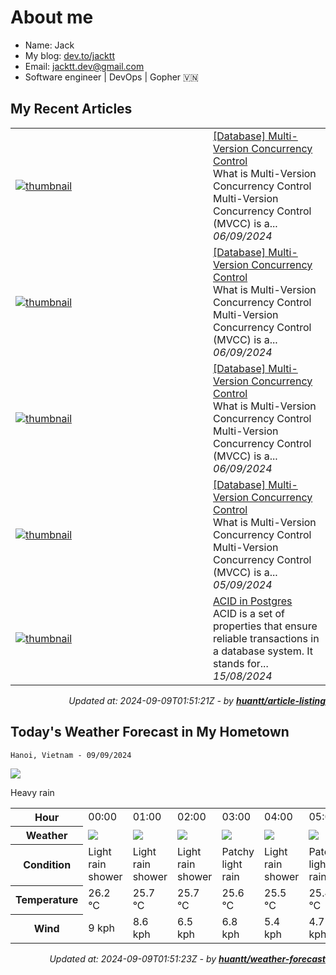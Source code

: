 # About me

- Name: Jack
- My blog: [dev.to/jacktt](https://dev.to/jacktt)
- Email: [jacktt.dev@gmail.com](mailto:jacktt.dev@gmail.com)
- Software engineer | DevOps | Gopher 🇻🇳

## My Recent Articles

<table>
        <tr>
            <td width="300px">
                <a href="https://dev.to/jacktt/database-multi-version-concurrency-control-47hk">
                    <img src="https://dynamic-thumbnail-dev-to.vercel.app/article/1989262/thumbnail?t=2024-09-09%2001%3a51%3a21.184649413%20%2b0000%20UTC%20m%3d%2b0.055351663" alt="thumbnail">
                </a>
            </td>
            <td>
                <a href="https://dev.to/jacktt/database-multi-version-concurrency-control-47hk">[Database] Multi-Version Concurrency Control</a>
                <div>What is Multi-Version Concurrency Control   Multi-Version Concurrency Control (MVCC) is a...</div>
                <div><i>06/09/2024</i></div>
            </td>
        </tr>
        <tr>
            <td width="300px">
                <a href="https://dev.to/jacktt/database-multi-version-concurrency-control-ke1">
                    <img src="https://dynamic-thumbnail-dev-to.vercel.app/article/1988900/thumbnail?t=2024-09-09%2001%3a51%3a21.184649413%20%2b0000%20UTC%20m%3d%2b0.055351663" alt="thumbnail">
                </a>
            </td>
            <td>
                <a href="https://dev.to/jacktt/database-multi-version-concurrency-control-ke1">[Database] Multi-Version Concurrency Control</a>
                <div>What is Multi-Version Concurrency Control   Multi-Version Concurrency Control (MVCC) is a...</div>
                <div><i>06/09/2024</i></div>
            </td>
        </tr>
        <tr>
            <td width="300px">
                <a href="https://dev.to/jacktt/database-multi-version-concurrency-control-l9j">
                    <img src="https://dynamic-thumbnail-dev-to.vercel.app/article/1988687/thumbnail?t=2024-09-09%2001%3a51%3a21.184649413%20%2b0000%20UTC%20m%3d%2b0.055351663" alt="thumbnail">
                </a>
            </td>
            <td>
                <a href="https://dev.to/jacktt/database-multi-version-concurrency-control-l9j">[Database] Multi-Version Concurrency Control</a>
                <div>What is Multi-Version Concurrency Control   Multi-Version Concurrency Control (MVCC) is a...</div>
                <div><i>06/09/2024</i></div>
            </td>
        </tr>
        <tr>
            <td width="300px">
                <a href="https://dev.to/jacktt/database-multi-version-concurrency-control-1fi8">
                    <img src="https://dynamic-thumbnail-dev-to.vercel.app/article/1988415/thumbnail?t=2024-09-09%2001%3a51%3a21.184649413%20%2b0000%20UTC%20m%3d%2b0.055351663" alt="thumbnail">
                </a>
            </td>
            <td>
                <a href="https://dev.to/jacktt/database-multi-version-concurrency-control-1fi8">[Database] Multi-Version Concurrency Control</a>
                <div>What is Multi-Version Concurrency Control   Multi-Version Concurrency Control (MVCC) is a...</div>
                <div><i>05/09/2024</i></div>
            </td>
        </tr>
        <tr>
            <td width="300px">
                <a href="https://dev.to/jacktt/acid-in-postgres-6h8">
                    <img src="https://dynamic-thumbnail-dev-to.vercel.app/article/1960352/thumbnail?t=2024-09-09%2001%3a51%3a21.184649413%20%2b0000%20UTC%20m%3d%2b0.055351663" alt="thumbnail">
                </a>
            </td>
            <td>
                <a href="https://dev.to/jacktt/acid-in-postgres-6h8">ACID in Postgres</a>
                <div>ACID is a set of properties that ensure reliable transactions in a database system. It stands for...</div>
                <div><i>15/08/2024</i></div>
            </td>
        </tr>
</table>

<div align="right">

*Updated at: 2024-09-09T01:51:21Z - by **[huantt/article-listing](https://github.com/huantt/article-listing)***

</div>


## Today's Weather Forecast in My Hometown



`Hanoi, Vietnam - 09/09/2024`

<img src="https://cdn.weatherapi.com/weather/64x64/day/308.png"/>

Heavy rain


<table>
    <tr>
        <th>Hour</th>
        <td>00:00</td><td>01:00</td><td>02:00</td><td>03:00</td><td>04:00</td><td>05:00</td><td>06:00</td><td>07:00</td><td>08:00</td><td>09:00</td><td>10:00</td><td>11:00</td><td>12:00</td><td>13:00</td><td>14:00</td><td>15:00</td><td>16:00</td><td>17:00</td><td>18:00</td><td>19:00</td><td>20:00</td><td>21:00</td><td>22:00</td><td>23:00</td>
    </tr>
    <tr>
        <th>Weather</th>
        <td><img src="https://cdn.weatherapi.com/weather/64x64/night/353.png"></img></td><td><img src="https://cdn.weatherapi.com/weather/64x64/night/353.png"></img></td><td><img src="https://cdn.weatherapi.com/weather/64x64/night/353.png"></img></td><td><img src="https://cdn.weatherapi.com/weather/64x64/night/293.png"></img></td><td><img src="https://cdn.weatherapi.com/weather/64x64/night/353.png"></img></td><td><img src="https://cdn.weatherapi.com/weather/64x64/night/293.png"></img></td><td><img src="https://cdn.weatherapi.com/weather/64x64/day/353.png"></img></td><td><img src="https://cdn.weatherapi.com/weather/64x64/day/263.png"></img></td><td><img src="https://cdn.weatherapi.com/weather/64x64/day/116.png"></img></td><td><img src="https://cdn.weatherapi.com/weather/64x64/day/296.png"></img></td><td><img src="https://cdn.weatherapi.com/weather/64x64/day/143.png"></img></td><td><img src="https://cdn.weatherapi.com/weather/64x64/day/293.png"></img></td><td><img src="https://cdn.weatherapi.com/weather/64x64/day/353.png"></img></td><td><img src="https://cdn.weatherapi.com/weather/64x64/day/293.png"></img></td><td><img src="https://cdn.weatherapi.com/weather/64x64/day/353.png"></img></td><td><img src="https://cdn.weatherapi.com/weather/64x64/day/353.png"></img></td><td><img src="https://cdn.weatherapi.com/weather/64x64/day/353.png"></img></td><td><img src="https://cdn.weatherapi.com/weather/64x64/day/143.png"></img></td><td><img src="https://cdn.weatherapi.com/weather/64x64/day/176.png"></img></td><td><img src="https://cdn.weatherapi.com/weather/64x64/night/143.png"></img></td><td><img src="https://cdn.weatherapi.com/weather/64x64/night/266.png"></img></td><td><img src="https://cdn.weatherapi.com/weather/64x64/night/143.png"></img></td><td><img src="https://cdn.weatherapi.com/weather/64x64/night/143.png"></img></td><td><img src="https://cdn.weatherapi.com/weather/64x64/night/296.png"></img></td>
    </tr>
    <tr>
        <th>Condition</th>
        <td width="200px">Light rain shower</td><td width="200px">Light rain shower</td><td width="200px">Light rain shower</td><td width="200px">Patchy light rain</td><td width="200px">Light rain shower</td><td width="200px">Patchy light rain</td><td width="200px">Light rain shower</td><td width="200px">Patchy light drizzle</td><td width="200px">Partly cloudy</td><td width="200px">Light rain</td><td width="200px">Mist</td><td width="200px">Patchy light rain</td><td width="200px">Light rain shower</td><td width="200px">Patchy light rain</td><td width="200px">Light rain shower</td><td width="200px">Light rain shower</td><td width="200px">Light rain shower</td><td width="200px">Mist</td><td width="200px">Patchy rain nearby</td><td width="200px">Mist</td><td width="200px">Light drizzle</td><td width="200px">Mist</td><td width="200px">Mist</td><td width="200px">Light rain</td>
    </tr>
    <tr>
        <th>Temperature</th>
        <td>26.2 °C</td><td>25.7 °C</td><td>25.7 °C</td><td>25.6 °C</td><td>25.5 °C</td><td>25.4 °C</td><td>25.6 °C</td><td>25.7 °C</td><td>29.3 °C</td><td>26 °C</td><td>26.5 °C</td><td>27.5 °C</td><td>27.3 °C</td><td>27.1 °C</td><td>27.1 °C</td><td>26.7 °C</td><td>26.4 °C</td><td>26 °C</td><td>25.6 °C</td><td>25.4 °C</td><td>25.4 °C</td><td>25.3 °C</td><td>25.3 °C</td><td>25.2 °C</td>
    </tr>
    <tr>
        <th>Wind</th>
        <td>9 kph</td><td>8.6 kph</td><td>6.5 kph</td><td>6.8 kph</td><td>5.4 kph</td><td>4.7 kph</td><td>5.4 kph</td><td>3.2 kph</td><td>16.9 kph</td><td>2.5 kph</td><td>1.4 kph</td><td>2.9 kph</td><td>4.7 kph</td><td>5.8 kph</td><td>7.6 kph</td><td>9.7 kph</td><td>11.5 kph</td><td>12.2 kph</td><td>12.6 kph</td><td>10.1 kph</td><td>8.3 kph</td><td>5.4 kph</td><td>2.9 kph</td><td>3.6 kph</td>
    </tr>
</table>


<div align="right">

*Updated at: 2024-09-09T01:51:23Z - by **[huantt/weather-forecast](https://github.com/huantt/weather-forecast)***

</div>


